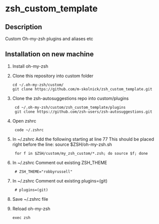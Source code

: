 # zsh_custom_template

## Description

Custom Oh-my-zsh plugins and aliases etc

## Installation on new machine

1.  Install oh-my-zsh
1.  Clone this repository into custom folder

        cd ~/.oh-my-zsh/custom/
        git clone https://github.com/m-skolnick/zsh_custom_template.git

1. Clone the zsh-autosuggestions repo into custom/plugins

        cd ~/.oh-my-zsh/custom/zsh_custom_template/plugins
        git clone https://github.com/zsh-users/zsh-autosuggestions.git

1. Open zshrc

        code ~/.zshrc

1. In ~/.zshrc Add the following starting at line 77
        This should be placed right before the line: 
                source $ZSH/oh-my-zsh.sh


        for f in $ZSH/custom/my_zsh_custom/*.zsh; do source $f; done

1. In ~/.zshrc Comment out existing ZSH_THEME

        # ZSH_THEME="robbyrussell"
    
1. In ~/.zshrc Comment out existing plugins=(git)

        # plugins=(git)

1. Save ~/.zshrc file

1.  Reload oh-my-zsh

        exec zsh

